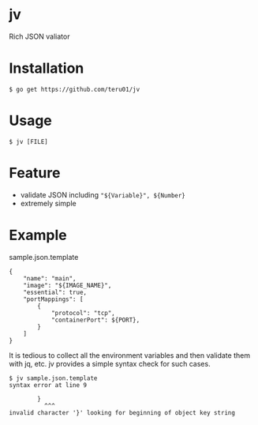 # jv

Rich JSON valiator

# Installation

```
$ go get https://github.com/teru01/jv
```

# Usage

```
$ jv [FILE]
```

# Feature

- validate JSON including `"${Variable}", ${Number}`
- extremely simple

# Example

sample.json.template
```
{
    "name": "main",
    "image": "${IMAGE_NAME}",
    "essential": true,
    "portMappings": [
        {
            "protocol": "tcp",
            "containerPort": ${PORT},
        }
    ]
}
```

It is tedious to collect all the environment variables and then validate them with jq, etc. jv provides a simple syntax check for such cases.

```
$ jv sample.json.template
syntax error at line 9

        }
          ^^^
invalid character '}' looking for beginning of object key string
```

